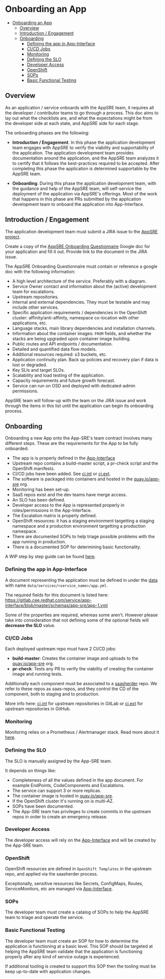 # Onboarding an App

<!-- TOC -->

- [Onboarding an App](#onboarding-an-app)
  - [Overview](#overview)
  - [Introduction / Engagement](#introduction--engagement)
  - [Onboarding](#onboarding)
    - [Defining the app in App-Interface](#defining-the-app-in-app-interface)
    - [CI/CD Jobs](#cicd-jobs)
    - [Monitoring](#monitoring)
    - [Defining the SLO](#defining-the-slo)
    - [Developer Access](#developer-access)
    - [OpenShift](#openshift)
    - [SOPs](#sops)
    - [Basic Functional Testing](#basic-functional-testing)

<!-- /TOC -->

## Overview

As an application / service onboards with the AppSRE team, it requires all the developer / contributor teams to go through a process. This doc aims to lay out what the checklists are, and what the expectations might be from the developer side at each state, and AppSRE side for each stage.

The onboarding phases are the following:

- **Introduction / Engagement**. In this phase the application development team engages with AppSRE to verify the viability and supportability of the application. The application development team provides documentation around the application, and the AppSRE team analyzes it to certify that it follows the best-practices required to be accepted. After completing this phase the application is determined supportable by the AppSRE team.

- **Onboarding**. During this phase the application development team, with the guidance and help of the AppSRE team, will self-service the deployment of the application via AppSRE's offerings. Most of the work that happens in this phase are PRs submitted by the application development team to onboard the application into App-Interface.

## Introduction / Engagement

The application development team must submit a JIRA issue to the [AppSRE project](https://issues.redhat.com/projects/APPSRE).

Create a copy of the [AppSRE Onboarding Questionnaire](https://docs.google.com/document/d/1IWzhZDHoValpNrCvPIwn6YqIlctdq3mPcZ5PPl77Mo0/edit#) Google doc for your application and fill it out. Provide link to the document in the JIRA issue.

The AppSRE Onboarding Questionnaire must contain or reference a google doc with the following information:

- A high level architecture of the service. Preferably with a diagram.
- Service Owner contact and information about the (active) development team for escalations.
- Upstream repositories.
- Internal and external dependencies. They must be testable and may include other services.
- Specific application requirements / dependencies in the OpenShift cluster: affinity/anti-affinity, namespace co-location with other applications, etc.
- Language stacks, main library dependencies and installation channels.
- Information about the container images: `FROM` fields, and whether the stacks are being upgraded upon container image building.
- Public routes and API endpoints / documentation.
- Detailed and quantified data flow models.
- Additional resources required: s3 buckets, etc.
- Application continuity plan. Back up policies and recovery plan if data is lost or degraded.
- Key SLIs and target SLOs.
- Scalability and load testing of the application.
- Capacity requirements and future growth forecast.
- Service can run on OSD and deployed with dedicated-admin permissions.

AppSRE team will follow-up with the team on the JIRA issue and work through the items in this list until the application can begin its onboarding process.

## Onboarding

Onboarding a new App onto the App-SRE's team contract involves many different steps. These are the requirements for the App to be fully onboarded:

- The app is is properly defined in the [App-Interface](https://gitlab.cee.redhat.com/service/app-interface/tree/master/data/services)
- Upstream repo contains a build-master script, a pr-check script and the OpenShift manifests.
- CI/CD jobs have been added. See [ci.int](ci-int.md) or [ci.ext](ci-ext.md).
- The software is packaged into containers and hosted in the [quay.io/app-sre](https://quay.io/organization/app-sre) org.
- Monitoring has been set-up.
- SaaS repos exist and the dev teams have merge access.
- An SLO has been defined.
- Developer access to the App is represented properly in roles/permissions in the App-Interface.
- The Escalation matrix is properly defined.
- OpenShift resources: it has a staging environment targetting a staging namespace and a production environment targetting a production namespace.
- There are documented SOPs to help triage possible problems with the app running in production.
- There is a documented SOP for determining basic functionality.

A WIP step by step guide can be found [here](onboarding-app-step-by-step/).

### Defining the app in App-Interface

A document representing the application must be defined in under the [data](https://gitlab.cee.redhat.com/service/app-interface/tree/master/data) with name `data/services/<service_name>/app.yml`.

The required fields for this document is listed here:
https://gitlab.cee.redhat.com/service/app-interface/blob/master/schemas/app-sre/app-1.yml

Some of the properties are required, whereas some aren't. However please take into consideration that not defining some of the optional fields will **decrease the SLO** value.

### CI/CD Jobs

Each deployed upstream repo must have 2 CI/CD jobs:

- **build-master**: Creates the container image and uploads to the [quay.io/app-sre](quay.io/organization/app-sre) org.
- **pr-check**: Tests any PR to verify the viability of creating the container image and running tests.

Additionally each component must be associated to a [saasherder](https://github.com/openshiftio/saasherder) repo. We refer to these repos as saas-repos, and they control the CD of the component, both to staging and to production.

More info here: [ci.int](ci-int.md) for upstream repositories in GitLab or [ci.ext](ci-ext.md) for upstream repositories in GitHub.

### Monitoring

Monitoring relies on a Prometheus / Alertmanager stack. Read more about it [here](https://gitlab.cee.redhat.com/service/dev-guidelines/blob/master/monitoring.md).

### Defining the SLO

The SLO is manually assigned by the App-SRE team.

It depends on things like:

- Completeness of all the values defined in the app document. For example EndPoints, CodeComponents and Escalations.
- The service can support 3 or more replicas.
- The container image is hosted in [quay.io/app-sre](quay.io/organization/app-sre).
- If the OpenShift cluster it's running on is multi-AZ.
- SOPs have been documented.
- The App-SRE team has privileges to create commits in the upstream repos in order to create an emergency release.

### Developer Access

The developer access will rely on the [App-Interface](https://gitlab.cee.redhat.com/service/app-interface) and will be created by the App-SRE team.

### OpenShift

OpenShift resources are defined in `OpenShift Templates` in the upstream repo, and applied via the saasherder process.

Exceptionally, sensitive resources like Secrets, ConfigMaps, Routes,
ServiceMonitors, etc are managed via
[App-Interface](https://gitlab.cee.redhat.com/service/app-interface).

### SOPs

The developer team must create a catalog of SOPs to help the AppSRE team to triage and operate the service.

### Basic Functional Testing

The developer team must create an SOP for how to determine the application is functioning at a basic level.  This SOP should be targeted at helping the AppSRE team validate that the application is functioning properly after any kind of service outage is experienced.

If additional tooling is created to support this SOP then the tooling must be keep up-to-date with application changes.
